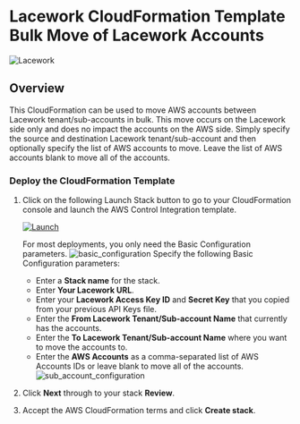 # Lacework CloudFormation Template Bulk Move of Lacework Accounts

![Lacework](https://user-images.githubusercontent.com/6440106/152378397-90c862e9-19fb-4427-96d0-02ca6c87f4dd.png)

## Overview
This CloudFormation can be used to move AWS accounts between Lacework tenant/sub-accounts in bulk. This move occurs on the Lacework
side only and does no impact the accounts on the AWS side. Simply specify the source and destination Lacework tenant/sub-account
and then optionally specify the list of AWS accounts to move. Leave the list of AWS accounts blank to move all of the accounts.

### Deploy the CloudFormation Template

1. Click on the following Launch Stack button to go to your CloudFormation console and launch the AWS Control Integration template.

   [![Launch](https://user-images.githubusercontent.com/6440106/153987820-e1f32423-1e69-416d-8bca-2ee3a1e85df1.png)](https://console.aws.amazon.com/cloudformation/home?#/stacks/create/review?templateURL=https://lacework-alliances.s3.us-west-2.amazonaws.com/lacework-tenant-move-accounts-cfn/templates/tenant-move-accounts.template.yml)

   For most deployments, you only need the Basic Configuration parameters.
   ![basic_configuration](https://user-images.githubusercontent.com/6440106/188283661-2cb114f6-724c-43d3-a3fa-a09911a20f03.png)
Specify the following Basic Configuration parameters:
   * Enter a **Stack name** for the stack.
   * Enter **Your Lacework URL**.
   * Enter your **Lacework Access Key ID** and **Secret Key** that you copied from your previous API Keys file.
   * Enter the **From Lacework Tenant/Sub-account Name** that currently has the accounts.
   * Enter the **To Lacework Tenant/Sub-account Name** where you want to move the accounts to.
   * Enter the **AWS Accounts** as a comma-separated list of AWS Accounts IDs or leave blank to move all of the accounts.
   ![sub_account_configuration](https://user-images.githubusercontent.com/6440106/154780411-50b270b5-4246-4e12-acb1-b1d4997b5671.png)
3. Click **Next** through to your stack **Review**.
4. Accept the AWS CloudFormation terms and click **Create stack**.



